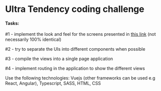 # Ultra Tendency coding challenge

#### Tasks:

#1 - implement the look and feel for the screens presented in [this link](https://invis.io/QSVXAZWFAC7) (not necessarily 100% identical)

#2 - try to separate the UIs into different components when possible

#3 - compile the views into a single page application

#4 - implement routing in the application to show the different views

Use the following technologies:
Vuejs (other frameworks can be used e.g React, Angular),
Typescript,
SASS,
HTML,
CSS
